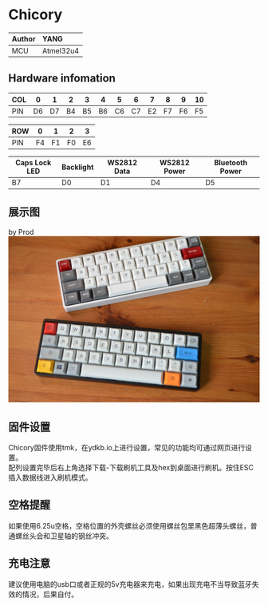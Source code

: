 # Chicory

|Author |YANG |
|:--- |:--- |
|MCU|Atmel32u4|

## Hardware infomation

|COL|0|1|2|3|4|5|6|7|8|9|10|
|---|-|-|-|-|-|-|-|-|-|-|-|
|PIN|D6|D7|B4|B5|B6|C6|C7|E2|F7|F6|F5|

|ROW|0|1|2|3|
|---|-|-|-|-|
|PIN|F4|F1|F0|E6|

| Caps Lock LED | Backlight | WS2812 Data | WS2812 Power | Bluetooth Power |
|---|-|-|-|-|
| B7 | D0 | D1 | D4 | D5 |

## 展示图

by Prod
![|660](assets/chicory-01.jpg)

## 固件设置

Chicory固件使用tmk，在ydkb.io上进行设置，常见的功能均可通过网页进行设置。  
配列设置完毕后右上角选择下载-下载刷机工具及hex到桌面进行刷机。按住ESC插入数据线进入刷机模式。


## 空格提醒

如果使用6.25u空格，空格位置的外壳螺丝必须使用螺丝包里黑色超薄头螺丝，普通螺丝头会和卫星轴的钢丝冲突。


## 充电注意

建议使用电脑的usb口或者正规的5v充电器来充电，如果出现充电不当导致蓝牙失效的情况，后果自付。

